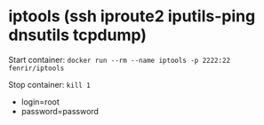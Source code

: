# iptools (ssh iproute2 iputils-ping dnsutils tcpdump)

Start container: `docker run --rm --name iptools -p 2222:22 fenrir/iptools`

Stop container: `kill 1`

 - login=root
 - password=password
